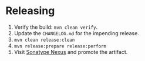 Releasing
=========

 1. Verify the build: `mvn clean verify`.
 2. Update the `CHANGELOG.md` for the impending release.
 3. `mvn clean release:clean`
 4. `mvn release:prepare release:perform`
 5. Visit [Sonatype Nexus](https://oss.sonatype.org/) and promote the artifact.
